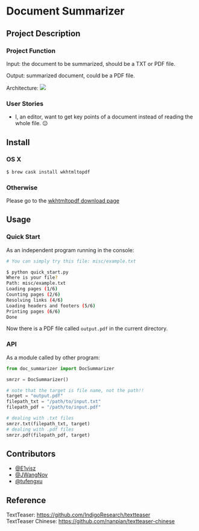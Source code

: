 <!--

General thought:
    1. convert a pdf file into a text file
    2. summarize the text file
    3. convert the summarized text into a pdf feedback

-->


# Document Summarizer


## Project Description
### Project Function
Input:  the document to be summarized, should be a TXT or PDF file.

Output: summarized document, could be a PDF file.

Architecture: 
<img src=".misc/Architecture.png">

### User Stories
- I, an editor, want to get key points of a document instead of reading the whole file. :expressionless:


## Install
### OS X
```sh
$ brew cask install wkhtmltopdf
```

### Otherwise
Please go to the [wkhtmltopdf download page](https://wkhtmltopdf.org/downloads.html)


## Usage
### Quick Start
As an independent program running in the console:

```sh
# You can simply try this file: misc/example.txt

$ python quick_start.py
Where is your file?
Path: misc/example.txt
Loading pages (1/6)
Counting pages (2/6)                                               
Resolving links (4/6)                                                       
Loading headers and footers (5/6)                                           
Printing pages (6/6)
Done
```

Now there is a PDF file called `output.pdf` in the current directory.

### API
As a module called by other program:

```python
from doc_summarizer import DocSummarizer

smrzr = DocSummarizer()

# note that the target is file name, not the path!! 
target = "output.pdf" 
filepath_txt = "/path/to/input.txt"
filepath_pdf = "/path/to/input.pdf"

# dealing with .txt files
smrzr.txt(filepath_txt, target)
# dealing with .pdf files
smrzr.pdf(filepath_pdf, target)
```


## Contributors
- [@E1visz](https://github.com/E1visz)
- [@JWangNov](https://github.com/JWangNov)
- [@tufengxu](https://github.com/tufengxu)

## Reference
TextTeaser: https://github.com/IndigoResearch/textteaser   
TextTeaser Chinese: https://github.com/nanpian/textteaser-chinese   
